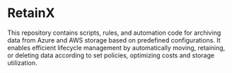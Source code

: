 # RetainX
This repository contains scripts, rules, and automation code for archiving data from Azure and AWS storage based on predefined configurations. It enables efficient lifecycle management by automatically moving, retaining, or deleting data according to set policies, optimizing costs and storage utilization.
